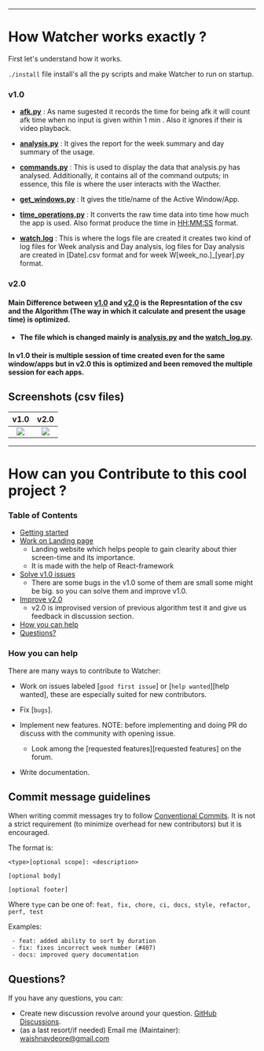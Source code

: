 
-----------------------
How Watcher works exactly ?
=================

First let's understand how it works.

`./install` file install's all the py scripts and make Watcher to run on startup.

### **v1.0**

- **[afk.py](https://github.com/Waishnav/Watcher/blob/v1.0/src/Watcher/afk.py)** : As name sugested it records the time for being afk it will count afk time when no input is given within 1 min . Also it ignores if their is video playback.

- **[analysis.py](https://github.com/Waishnav/Watcher/blob/v1.0/src/Watcher/analysis.py)** : It gives the report  for the week summary and day summary of the usage.
- **[commands.py](https://github.com/Waishnav/Watcher/blob/v1.0/src/Watcher/commands.py)** : This is used to display the data that analysis.py has analysed. Additionally, it contains all of the command outputs; in essence, this file is where the user interacts with the Wacther.

- **[get_windows.py](https://github.com/Waishnav/Watcher/blob/v1.0/src/Watcher/get_windows.py)** : It gives the title/name of the Active Window/App.

- **[time_operations.py](https://github.com/Waishnav/Watcher/blob/v1.0/src/Watcher/time_operations.py)** : It converts the raw time data into time how much the app is used. Also format produce the time in [HH:MM:SS](https://docs.oracle.com/cd/E41183_01/DR/Time_Formats.html) format.

- **[watch.log](https://github.com/Waishnav/Watcher/blob/v1.0/src/Watcher/watch_log.py)** : This is where the logs file are created it creates two kind of log files for Week analysis and Day analysis, log files for Day analysis are created in [Date].csv format and for week W[week_no.]_[year].py format.


### **v2.0** 

#### Main Difference between [v1.0](https://github.com/Waishnav/Watcher/tree/v1.0/src/Watcher) and [v2.0](https://github.com/Waishnav/Watcher/tree/v2.0/src/Watcher) is the Represntation of the csv and the Algorithm (The way in which it calculate and present the usage time) is **optimized**.

- #### The file which is changed mainly is [analysis.py](https://github.com/Waishnav/Watcher/blob/v2.0/src/Watcher/analysis.py) and the [watch_log.py](https://github.com/Waishnav/Watcher/blob/v2.0/src/Watcher/watch_log.py).

#### In v1.0 their is multiple session of time created even for the same window/apps but in v2.0 this is optimized and been removed the multiple session for each apps.
## Screenshots (csv files)
v1.0            |      v2.0
:-------------------------:|:-------------------------:
![](https://user-images.githubusercontent.com/83799380/194891764-f45c529c-d29d-4d14-96fc-bce0e80becb5.png)  |  ![](https://user-images.githubusercontent.com/83799380/194891867-a49df66a-5ae0-4b9b-9aa7-b6d6681c4574.png)

-----------------------
How can you Contribute to this cool project ?
=================

### Table of Contents

 - [Getting started](https://github.com/Waishnav/Watcher)
 - [Work on Landing page](https://github.com/Waishnav/Watcher/tree/watcher-website)
      - Landing website which helps people to gain clearity about thier screen-time and its importance.
      - It is made with the help of React-framework
 - [Solve v1.0 issues](https://github.com/Waishnav/Watcher/tree/v1.0)
      - There are some bugs in the v1.0 some of them are small some might be big. so you can solve them and improve v1.0.
 - [Improve v2.0](https://github.com/Waishnav/Watcher/tree/v2.0)
      - v2.0 is improvised version of previous algorithm test it and give us feedback in discussion section.
 - [How you can help](#how-you-can-help)
 - [Questions?](#questions)


### How you can help

There are many ways to contribute to Watcher:

 - Work on issues labeled [`good first issue`] or [`help wanted`][help wanted], these are especially suited for new contributors.
 - Fix [`bugs`].
 - Implement new features. NOTE: before implementing and doing PR do discuss with the community with opening issue.
   - Look among the [requested features][requested features] on the forum.
   
 - Write documentation.




## Commit message guidelines

When writing commit messages try to follow [Conventional Commits](https://www.conventionalcommits.org/). It is not a strict requirement (to minimize overhead for new contributors) but it is encouraged.

The format is: 

```
<type>[optional scope]: <description>

[optional body]

[optional footer]
```

Where `type` can be one of: `feat, fix, chore, ci, docs, style, refactor, perf, test`

Examples:

```
 - feat: added ability to sort by duration
 - fix: fixes incorrect week number (#407)
 - docs: improved query documentation 
```


## Questions?

If you have any questions, you can:

 - Create new discussion revolve around your question. [GitHub Discussions](https://github.com/Waishnav/Watcher/discussions).
 - (as a last resort/if needed) Email me (Maintainer): [waishnavdeore@gmail.com](mailto:waishnavdeore@gmail.com)


[github discussions]: https://github.com/Waishnav/Watcher/discussions.
